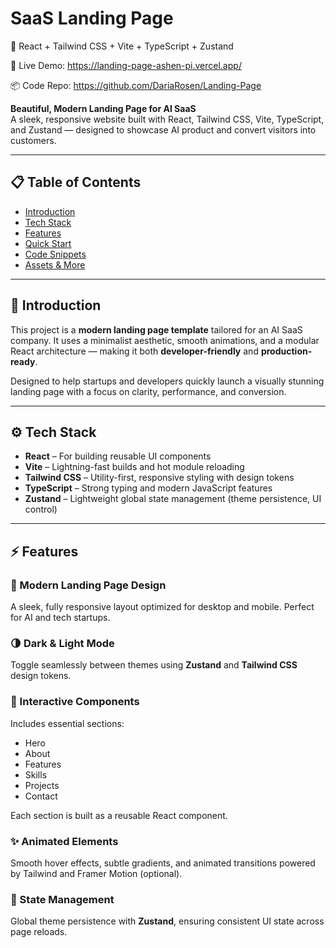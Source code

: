 # SaaS Landing Page

🚀 React + Tailwind CSS + Vite + TypeScript + Zustand  

🔗 Live Demo: https://landing-page-ashen-pi.vercel.app/

📦 Code Repo: https://github.com/DariaRosen/Landing-Page

**Beautiful, Modern Landing Page for AI SaaS**  
A sleek, responsive website built with React, Tailwind CSS, Vite, TypeScript, and Zustand — designed to showcase AI product and convert visitors into customers.  

---

## 📋 Table of Contents  
- [Introduction](#-introduction)  
- [Tech Stack](#-tech-stack)  
- [Features](#-features)  
- [Quick Start](#-quick-start)  
- [Code Snippets](#-code-snippets)  
- [Assets & More](#-assets--more)  

---

## 🌟 Introduction  
This project is a **modern landing page template** tailored for an AI SaaS company. It uses a minimalist aesthetic, smooth animations, and a modular React architecture — making it both **developer-friendly** and **production-ready**.  

Designed to help startups and developers quickly launch a visually stunning landing page with a focus on clarity, performance, and conversion.  

---

## ⚙️ Tech Stack  
- **React** – For building reusable UI components  
- **Vite** – Lightning-fast builds and hot module reloading  
- **Tailwind CSS** – Utility-first, responsive styling with design tokens  
- **TypeScript** – Strong typing and modern JavaScript features  
- **Zustand** – Lightweight global state management (theme persistence, UI control)  

---

## ⚡️ Features  

### 🎨 Modern Landing Page Design  
A sleek, fully responsive layout optimized for desktop and mobile. Perfect for AI and tech startups.  

### 🌗 Dark & Light Mode  
Toggle seamlessly between themes using **Zustand** and **Tailwind CSS** design tokens.  

### 🧩 Interactive Components  
Includes essential sections:  
- Hero  
- About  
- Features  
- Skills  
- Projects  
- Contact  

Each section is built as a reusable React component.  

### ✨ Animated Elements  
Smooth hover effects, subtle gradients, and animated transitions powered by Tailwind and Framer Motion (optional).  

### 🧠 State Management  
Global theme persistence with **Zustand**, ensuring consistent UI state across page reloads.  


